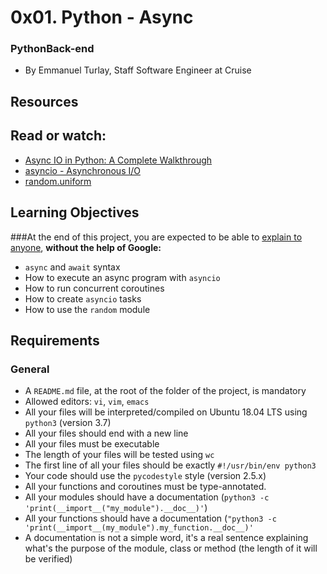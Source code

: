 # 0x01. Python - Async

### PythonBack-end
+ By Emmanuel Turlay, Staff Software Engineer at Cruise
## Resources
## Read or watch:

+ [Async IO in Python: A Complete Walkthrough](https://realpython.com/async-io-python/)
+ [asyncio - Asynchronous I/O](https://docs.python.org/3/library/asyncio.html)
+ [random.uniform](https://docs.python.org/3/library/random.html#random.uniform)

## Learning Objectives

###At the end of this project, you are expected to be able to [explain to anyone](https://fs.blog/feynman-learning-technique/), **without the help of Google:**
+ `async` and `await` syntax
+ How to execute an async program with `asyncio`
+ How to run concurrent coroutines
+ How to create `asyncio` tasks
+ How to use the `random` module

## Requirements

### General
+ A `README.md` file, at the root of the folder of the project, is mandatory
+ Allowed editors: `vi`, `vim`, `emacs`
+ All your files will be interpreted/compiled on Ubuntu 18.04 LTS using `python3` (version 3.7)
+ All your files should end with a new line
+ All your files must be executable
+ The length of your files will be tested using `wc`
+ The first line of all your files should be exactly `#!/usr/bin/env python3`
+ Your code should use the `pycodestyle` style (version 2.5.x)
+ All your functions and coroutines must be type-annotated.
+ All your modules should have a documentation (`python3 -c 'print(__import__("my_module").__doc__)'`)
+ All your functions should have a documentation (`"python3 -c 'print(__import__(my_module").my_function.__doc__)'`
+ A documentation is not a simple word, it's a real sentence explaining what's the purpose of the module, class or method (the length of 
  it will be verified)
